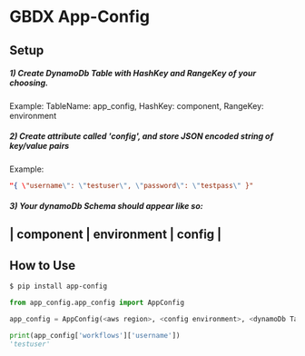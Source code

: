 # GBDX App-Config

Setup
----------
##### 1)  Create DynamoDb Table with HashKey and RangeKey of your choosing. 
  Example: TableName: app_config, HashKey: component, RangeKey: environment
##### 2)  Create attribute called 'config', and store JSON encoded string of key/value pairs
  Example: 
  ```json
  "{ \"username\": \"testuser\", \"password\": \"testpass\" }"
  ```
##### 3) Your dynamoDb Schema should appear like so:

  | component | environment | config |  
  ------------------------------------

How to Use
----------


```bash
$ pip install app-config
```

```python
from app_config.app_config import AppConfig

app_config = AppConfig(<aws region>, <config environment>, <dynamoDb Table name>)

print(app_config['workflows']['username'])
'testuser'
```




